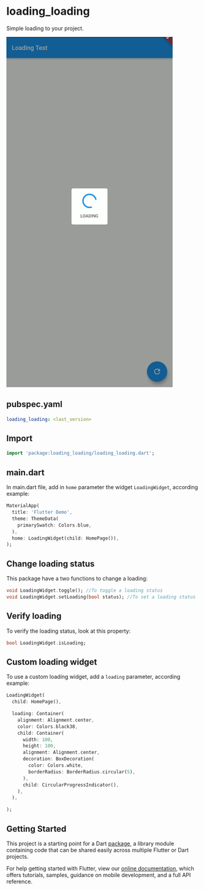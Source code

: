 # loading_loading

Simple loading to your project.

![](https://github.com/davidsdearaujo/loading_loading/raw/master/screenshots/Screenshot_1.png)

## pubspec.yaml
```yaml
loading_loading: <last_version>
```

## Import
```dart
import 'package:loading_loading/loading_loading.dart';
```

## main.dart
In main.dart file, add in `home` parameter the widget `LoadingWidget`, according example: 
```dart
MaterialApp(
  title: 'Flutter Demo',
  theme: ThemeData(
    primarySwatch: Colors.blue,
  ),
  home: LoadingWidget(child: HomePage()),
);
```

## Change loading status
This package have a two functions to change a loading:
```dart
void LoadingWidget.toggle(); //To toggle a loading status
void LoadingWidget.setLoading(bool status); //To set a loading status
```

## Verify loading
To verify the loading status, look at this property:
```dart
bool LoadingWidget.isLoading;
```

## Custom loading widget
To use a custom loading widget, add a `loading` parameter, according example:
```dart
LoadingWidget(
  child: HomePage(),
```
```dart
  loading: Container(
    alignment: Alignment.center,
    color: Colors.black38,
    child: Container(
      width: 100,
      height: 100,
      alignment: Alignment.center,
      decoration: BoxDecoration(
        color: Colors.white,
        borderRadius: BorderRadius.circular(5),
      ),
      child: CircularProgressIndicator(),
    ),
  ),
```
```dart
);
```

## Getting Started

This project is a starting point for a Dart
[package](https://flutter.dev/developing-packages/),
a library module containing code that can be shared easily across
multiple Flutter or Dart projects.

For help getting started with Flutter, view our 
[online documentation](https://flutter.dev/docs), which offers tutorials, 
samples, guidance on mobile development, and a full API reference.
